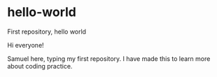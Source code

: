 # hello-world
First repository, hello world

Hi everyone!

Samuel here, typing my first repository.
I have made this to learn more about coding practice.
